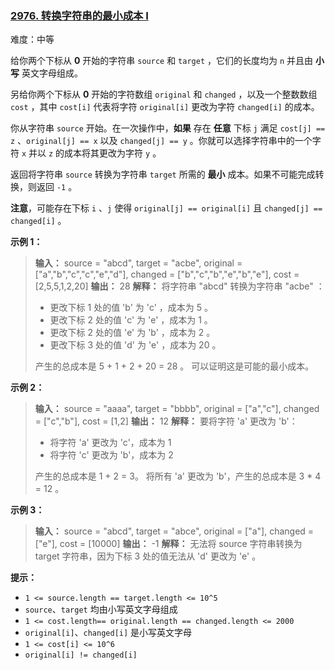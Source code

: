 ### [2976\. 转换字符串的最小成本 I](https://leetcode.cn/problems/minimum-cost-to-convert-string-i/)

难度：中等

给你两个下标从 **0** 开始的字符串 `source` 和 `target` ，它们的长度均为 `n` 并且由 **小写** 英文字母组成。

另给你两个下标从 **0** 开始的字符数组 `original` 和 `changed` ，以及一个整数数组 `cost` ，其中 `cost[i]` 代表将字符 `original[i]` 更改为字符 `changed[i]` 的成本。

你从字符串 `source` 开始。在一次操作中，**如果** 存在 **任意** 下标 `j` 满足 `cost[j] == z` 、`original[j] == x` 以及 `changed[j] == y` 。你就可以选择字符串中的一个字符 `x` 并以 `z` 的成本将其更改为字符 `y` 。

返回将字符串 `source` 转换为字符串 `target` 所需的 **最小** 成本。如果不可能完成转换，则返回 `-1` 。

**注意**，可能存在下标 `i` 、`j` 使得 `original[j] == original[i]` 且 `changed[j] == changed[i]` 。

**示例 1：**

> **输入：** source = "abcd", target = "acbe", original = ["a","b","c","c","e","d"], changed = ["b","c","b","e","b","e"], cost = [2,5,5,1,2,20]
> **输出：** 28
> **解释：** 将字符串 "abcd" 转换为字符串 "acbe" ：
>
> - 更改下标 1 处的值 'b' 为 'c' ，成本为 5 。
> - 更改下标 2 处的值 'c' 为 'e' ，成本为 1 。
> - 更改下标 2 处的值 'e' 为 'b' ，成本为 2 。
> - 更改下标 3 处的值 'd' 为 'e' ，成本为 20 。
>
> 产生的总成本是 5 + 1 + 2 + 20 = 28 。
> 可以证明这是可能的最小成本。

**示例 2：**

> **输入：** source = "aaaa", target = "bbbb", original = ["a","c"], changed = ["c","b"], cost = [1,2]
> **输出：** 12
> **解释：** 要将字符 'a' 更改为 'b'：
>
> - 将字符 'a' 更改为 'c'，成本为 1 
> - 将字符 'c' 更改为 'b'，成本为 2 
>
> 产生的总成本是 1 + 2 = 3。
> 将所有 'a' 更改为 'b'，产生的总成本是 3 \* 4 = 12 。

**示例 3：**

> **输入：** source = "abcd", target = "abce", original = ["a"], changed = ["e"], cost = [10000]
> **输出：** -1
> **解释：** 无法将 source 字符串转换为 target 字符串，因为下标 3 处的值无法从 'd' 更改为 'e' 。

**提示：**

- `1 <= source.length == target.length <= 10^5`
- `source`、`target` 均由小写英文字母组成
- `1 <= cost.length== original.length == changed.length <= 2000`
- `original[i]`、`changed[i]` 是小写英文字母
- `1 <= cost[i] <= 10^6`
- `original[i] != changed[i]`
